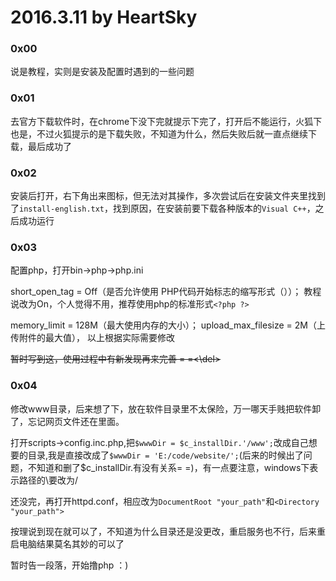 # 2016.3.11 by HeartSky
### 0x00
说是教程，实则是安装及配置时遇到的一些问题
### 0x01
去官方下载软件时，在chrome下没下完就提示下完了，打开后不能运行，火狐下也是，不过火狐提示的是下载失败，不知道为什么，然后失败后就一直点继续下载，最后成功了
### 0x02
安装后打开，右下角出来图标，但无法对其操作，多次尝试后在安装文件夹里找到了`install-english.txt`，找到原因，在安装前要下载各种版本的`Visual C++`，之后成功运行
### 0x03
配置php，打开bin->php->php.ini
    
short_open_tag = Off（是否允许使用 PHP代码开始标志的缩写形式（<? ?>））；
教程说改为On，个人觉得不用，推荐使用php的标准形式`<?php ?>`
    
memory_limit = 128M（最大使用内存的大小）；
upload_max_filesize = 2M（上传附件的最大值），
以上根据实际需要修改

<del>暂时写到这，使用过程中有新发现再来完善 = =<\del>

### 0x04
修改www目录，后来想了下，放在软件目录里不太保险，万一哪天手贱把软件卸了，忘记网页文件还在里面。
    
打开scripts->config.inc.php,把`$wwwDir = $c_installDir.'/www';`改成自己想要的目录,我是直接改成了`$wwwDir = 'E:/code/website/';`(后来的时候出了问题，不知道和删了$c_installDir.有没有关系= =)，有一点要注意，windows下表示路径的\要改为/
    
还没完，再打开httpd.conf，相应改为`DocumentRoot "your_path"`和`<Directory "your_path">`

按理说到现在就可以了，不知道为什么目录还是没更改，重启服务也不行，后来重启电脑结果莫名其妙的可以了
    
暂时告一段落，开始撸php ：)
